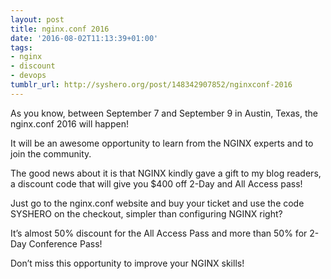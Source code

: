 ```yaml
---
layout: post
title: nginx.conf 2016
date: '2016-08-02T11:13:39+01:00'
tags:
- nginx
- discount
- devops
tumblr_url: http://syshero.org/post/148342907852/nginxconf-2016
---
```

As you know, between September 7 and September 9 in Austin, Texas, the nginx.conf 2016 will happen!

It will be an awesome opportunity to learn from the NGINX experts and to join the community.

The good news about it is that NGINX kindly gave a gift to my blog readers, a discount code that will give you $400 off 2-Day and All Access pass!

Just go to the nginx.conf website and buy your ticket and use the code SYSHERO on the checkout, simpler than configuring NGINX right?

It’s almost 50% discount for the All Access Pass and more than 50% for 2-Day Conference Pass!

Don’t miss this opportunity to improve your NGINX skills!
